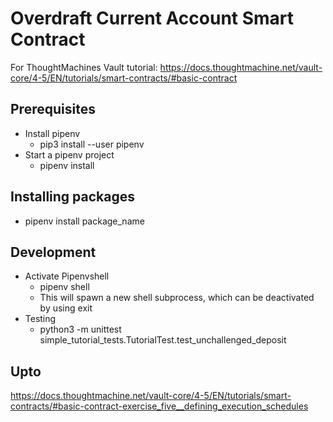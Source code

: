 # Overdraft Current Account Smart Contract

For ThoughtMachines Vault tutorial: https://docs.thoughtmachine.net/vault-core/4-5/EN/tutorials/smart-contracts/#basic-contract

## Prerequisites
* Install pipenv
  * pip3 install --user pipenv
* Start a pipenv project
  * pipenv install

## Installing packages
* pipenv install package_name

## Development
* Activate Pipenvshell
  * pipenv shell
  * This will spawn a new shell subprocess, which can be deactivated by using exit
* Testing
  * python3 -m unittest simple_tutorial_tests.TutorialTest.test_unchallenged_deposit

## Upto
https://docs.thoughtmachine.net/vault-core/4-5/EN/tutorials/smart-contracts/#basic-contract-exercise_five__defining_execution_schedules
